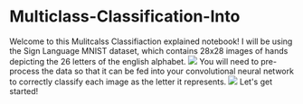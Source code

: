 # Multiclass-Classification-Into
Welcome to this Mulitcalss Classifiaction explained notebook! I will be using the Sign Language MNIST dataset, which contains 28x28 images of hands depicting the 26 letters of the english alphabet.
![](https://github.com/Abdul-Rehman-Astro/Multiclass-Classification-Into/blob/main/Hand%20Photos.png)
You will need to pre-process the data so that it can be fed into your convolutional neural network to correctly classify each image as the letter it represents.
![](https://github.com/Abdul-Rehman-Astro/Multiclass-Classification-Into/blob/main/Results.png)
Let's get started!
